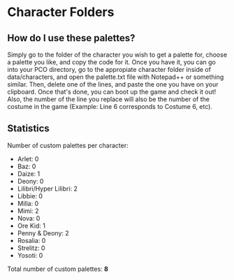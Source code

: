 # Character Folders

## How do I use these palettes?

Simply go to the folder of the character you wish to get a palette for, choose a palette you like, and copy the code for it.
Once you have it, you can go into your PCO directory, go to the appropiate character folder inside of data/characters, and
open the palette.txt file with Notepad++ or something similar. Then, delete one of the lines, and paste the one you have on
your clipboard. Once that's done, you can boot up the game and check it out! Also, the number of the line you replace will
also be the number of the costume in the game (Example: Line 6 corresponds to Costume 6, etc).

## Statistics

Number of custom palettes per character:
- Arlet: 0
- Baz: 0
- Daize: 1
- Deony: 0
- Lilibri/Hyper Lilibri: 2
- Libbie: 0
- Milla: 0
- Mimi: 2
- Nova: 0
- Ore Kid: 1
- Penny & Deony: 2
- Rosalia: 0
- Strelitz: 0
- Yosoti: 0

Total number of custom palettes:
**8**